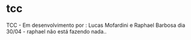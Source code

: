 # tcc
TCC - Em desenvolvimento por : Lucas Mofardini e Raphael Barbosa
dia 30/04 - raphael não está fazendo nada..
